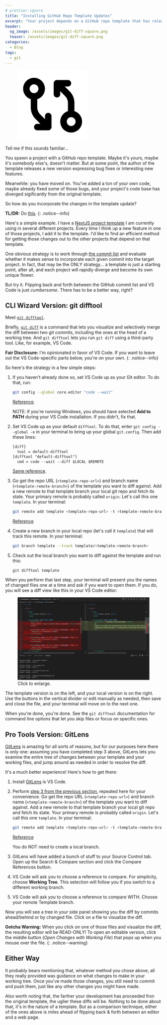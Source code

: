 ```yaml
---
# prettier-ignore
title: "Installing GitHub Repo Template Updates"
excerpt: "Your project depends on a GitHub repo template that has released a new version. How do you integrate the changes?"
header:
  og_image: /assets/images/git-diff-square.png
  teaser: /assets/images/git-diff-square.png
categories:
  - Blog
tags:
  - git
---
```


<figure class="align-left drop-image">
    <img src="/assets/images/git-diff-square.png">
</figure>

Tell me if this sounds familiar...

You spawn a project with a GitHub repo template. Maybe it's yours, maybe it's
somebody else's, doesn't matter. But at some point, the author of the template
releases a new version expressing bug fixes or interesting new features.

Meanwhile: you have moved on. You've added a ton of your own code, maybe already
fixed some of those bugs, and your project's code base has diverged sigificantly
from the original template.

So how do you incorporate the changes in the template update?

**TL/DR:** Do [this](#pro-tools-version-gitlens).
{: .notice--info}

Here's a simple example. I have a
[NextJS project template](https://github.com/karmaniverous/template-nextjs) I am
currently using in several different projects. Every time I think up a new
feature in one of those projects, I add it to the template. I'd like to find an
efficient method for getting those changes out to the other projects that depend
on that template.

One obvious strategy is to work through
[the commit list](https://github.com/karmaniverous/template-nextjs/commits/master)
and evaluate whether it makes sense to incorporate each given commit into the
target project. In fact, that may be the ONLY strategy... a template is just a
starting point, after all, and each project will rapidly diverge and become its
own unique flower.

But try it. Flipping back and forth between the GitHub commit list and VS Code
is just _cumbersome_. There has to be a better way, right?

## CLI Wizard Version: git difftool

Meet [`git difftool`](https://git-scm.com/docs/git-difftool).

Briefly, [`git diff`](https://git-scm.com/docs/git-diff) is a command that lets
you visualize and selectively merge the diff between two git commits, including
the ones at the head of a working tree. And `git difftool` lets you run
`git diff` using a third-party tool. Like, for example, VS Code.

**Fair Disclosure:** I'm opinionated in favor of VS Code. If you want to leave
out the VS Code-specific parts below, you're on your own.
{: .notice--info}

So here's the strategy in a few simple steps:

1. If you haven't already done so, set VS Code up as your Git editor. To do
   that, run:

   ```bash
   git config --global core.editor "code --wait"
   ```

   [Reference](https://stackoverflow.com/questions/30024353/how-to-use-visual-studio-code-as-default-editor-for-git).

   NOTE: if you're running Windows, you should have selected **Add to PATH**
   during your VS Code installation. If you didn't, fix that.

1. Set VS Code up as your default `difftool`. To do that, enter
   `git config --global -e` in your terminal to bring up your global
   `git.config`. Then add these lines:

   ```
   [diff]
     tool = default-difftool
   [difftool "default-difftool"]
     cmd = code --wait --diff $LOCAL $REMOTE
   ```

   [Same reference](https://stackoverflow.com/questions/30024353/how-to-use-visual-studio-code-as-default-editor-for-git).

1. <a id="step-3" />Go get the repo URL (`<template-repo-url>`) and branch name
   (`<template-remote-branch>`) of the template you want to diff against. Add a
   new remote to that template branch your local git repo and fetch its state.
   Your primary remote is probably called `origin`. Let's call this one
   `template`. In your terminal:

   ```bash
   git remote add template <template-repo-url> -t <template-remote-branch> -f
   ```

   [Reference](https://jigarius.com/blog/multiple-git-remote-repositories)

1. Create a new branch in your local repo (let's call it `template`) that will
   track this remote. In your terminal:

   ```bash
   git branch template --track template/<template-remote-branch>
   ```

1. Check out the local branch you want to diff against the template and run
   this:

   ```
   git difftool template
   ```

When you perform that last step, your terminal will present you the names of
changed files one at a time and ask if you want to open them. If you do, you
will see a diff view like this in your VS Code editor:

<figure >
    <a href="/assets/images/git-difftool-screenshot.png">
        <img src="/assets/images/git-difftool-screenshot.png">
    </a>
    <figcaption>Click to enlarge.</figcaption>
</figure>

The template version is on the left, and your local version is on the right. Use
the buttons in the vertical divider or edit manually as needed, then save and
close the file, and your terminal will move on to the next one.

When you're done, you're done. See the `git difftool` documentation for command
line options that let you skip files or focus on specific ones.

## Pro Tools Version: GitLens

[GitLens](https://marketplace.visualstudio.com/items?itemName=eamodio.gitlens)
is amazing for all sorts of reasons, but for our purposes here there is only
one: assuming you have completed step 3 above, GitLens lets you examine the
entire tree of changes between your template and your working files, and jump
around as needed in order to resolve the diff.

It's a much better experience! Here's how to get there:

1. Install
   [GitLens](https://marketplace.visualstudio.com/items?itemName=eamodio.gitlens)
   is VS Code.

1. Perform <a href="#step-3">step 3 from the previous section</a>, repeated here
   for your convenience. Go get the repo URL (`<template-repo-url>`) and branch
   name (`<template-remote-branch>`) of the template you want to diff against.
   Add a new remote to that template branch your local git repo and fetch its
   state. Your primary remote is probably called `origin`. Let's call this one
   `template`. In your terminal:

   ```bash
   git remote add template <template-repo-url> -t <template-remote-branch> -f
   ```

   [Reference](https://jigarius.com/blog/multiple-git-remote-repositories)

   You do NOT need to create a local branch.

1. GitLens will have added a bunch of stuff to your Source Control tab. Open up
   the Search & Compare section and click the Compare References button.

1. VS Code will ask you to choose a reference to compare. For simplicity, choose
   **Working Tree**. This selection will follow you if you switch to a different
   working branch.

1. VS Code will ask you to choose a reference to compare WITH. Choose your
   remote Template branch.

Now you will see a tree in your side panel showing you the diff by commits
ahead/behind or by changed file. Click on a file to visualize the diff.

**Gotcha Warning:** When you click on one of those files and visualize the diff,
the resulting editor will be READ-ONLY! To open an editable version, click the
middle button (_Open Changes with Working File_) that pops up when you mouse
over the file.
{: .notice--warning}

## Either Way

It probably bears mentioning that, whatever method you chose above, all they
really provided was guidance on what changes to make in your working tree. Once
you've made those changes, you still need to commit and push them, just like any
other changes you might have made.

Also worth noting that, the farther your development has proceeded fron the
original template, the uglier these diffs will be. Nothing to be done about
that, it's in the nature of a template. But as a comparison technique, either of
the ones above is miles ahead of flipping back & forth between an editor and a
web page.
